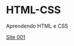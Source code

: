 # HTML-CSS

Aprendendo HTML e CSS

<a href="https://thomassotti.github.io/HTML-CSS/Exercicios/exc_013/index.html">Site 001</a>